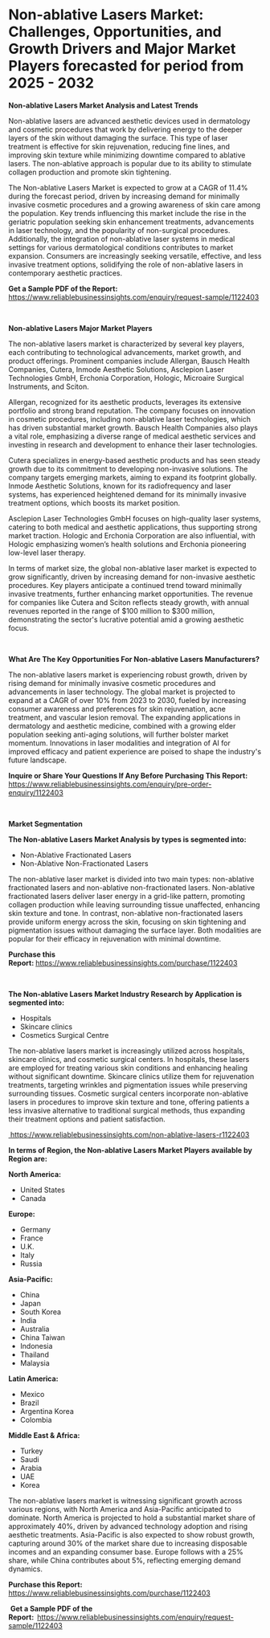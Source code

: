 <p><h1>Non-ablative Lasers Market: Challenges, Opportunities, and Growth Drivers and Major Market Players forecasted for period from 2025 - 2032</h1></p><p><strong>Non-ablative Lasers Market Analysis and Latest Trends</strong></p>
<p><p>Non-ablative lasers are advanced aesthetic devices used in dermatology and cosmetic procedures that work by delivering energy to the deeper layers of the skin without damaging the surface. This type of laser treatment is effective for skin rejuvenation, reducing fine lines, and improving skin texture while minimizing downtime compared to ablative lasers. The non-ablative approach is popular due to its ability to stimulate collagen production and promote skin tightening.</p><p>The Non-ablative Lasers Market is expected to grow at a CAGR of 11.4% during the forecast period, driven by increasing demand for minimally invasive cosmetic procedures and a growing awareness of skin care among the population. Key trends influencing this market include the rise in the geriatric population seeking skin enhancement treatments, advancements in laser technology, and the popularity of non-surgical procedures. Additionally, the integration of non-ablative laser systems in medical settings for various dermatological conditions contributes to market expansion. Consumers are increasingly seeking versatile, effective, and less invasive treatment options, solidifying the role of non-ablative lasers in contemporary aesthetic practices.</p></p>
<p><strong>Get a Sample PDF of the Report:&nbsp;</strong> <a href="https://www.reliablebusinessinsights.com/enquiry/request-sample/1122403?utm_campaign=3057&utm_medium=2&utm_source=Github&utm_content=ia&utm_term=12042025&utm_id=non-ablative-lasers">https://www.reliablebusinessinsights.com/enquiry/request-sample/1122403</a></p>
<p>&nbsp;</p>
<p><strong>Non-ablative Lasers Major Market Players</strong></p>
<p><p>The non-ablative lasers market is characterized by several key players, each contributing to technological advancements, market growth, and product offerings. Prominent companies include Allergan, Bausch Health Companies, Cutera, Inmode Aesthetic Solutions, Asclepion Laser Technologies GmbH, Erchonia Corporation, Hologic, Microaire Surgical Instruments, and Sciton.</p><p>Allergan, recognized for its aesthetic products, leverages its extensive portfolio and strong brand reputation. The company focuses on innovation in cosmetic procedures, including non-ablative laser technologies, which has driven substantial market growth. Bausch Health Companies also plays a vital role, emphasizing a diverse range of medical aesthetic services and investing in research and development to enhance their laser technologies.</p><p>Cutera specializes in energy-based aesthetic products and has seen steady growth due to its commitment to developing non-invasive solutions. The company targets emerging markets, aiming to expand its footprint globally. Inmode Aesthetic Solutions, known for its radiofrequency and laser systems, has experienced heightened demand for its minimally invasive treatment options, which boosts its market position.</p><p>Asclepion Laser Technologies GmbH focuses on high-quality laser systems, catering to both medical and aesthetic applications, thus supporting strong market traction. Hologic and Erchonia Corporation are also influential, with Hologic emphasizing women’s health solutions and Erchonia pioneering low-level laser therapy.</p><p>In terms of market size, the global non-ablative laser market is expected to grow significantly, driven by increasing demand for non-invasive aesthetic procedures. Key players anticipate a continued trend toward minimally invasive treatments, further enhancing market opportunities. The revenue for companies like Cutera and Sciton reflects steady growth, with annual revenues reported in the range of $100 million to $300 million, demonstrating the sector's lucrative potential amid a growing aesthetic focus.</p></p>
<p>&nbsp;</p>
<p><strong>What Are The Key Opportunities For Non-ablative Lasers Manufacturers?</strong></p>
<p><p>The non-ablative lasers market is experiencing robust growth, driven by rising demand for minimally invasive cosmetic procedures and advancements in laser technology. The global market is projected to expand at a CAGR of over 10% from 2023 to 2030, fueled by increasing consumer awareness and preferences for skin rejuvenation, acne treatment, and vascular lesion removal. The expanding applications in dermatology and aesthetic medicine, combined with a growing elder population seeking anti-aging solutions, will further bolster market momentum. Innovations in laser modalities and integration of AI for improved efficacy and patient experience are poised to shape the industry's future landscape.</p></p>
<p><strong>Inquire or Share Your Questions If Any Before Purchasing This Report:</strong> <a href="https://www.reliablebusinessinsights.com/enquiry/pre-order-enquiry/1122403?utm_campaign=3057&utm_medium=2&utm_source=Github&utm_content=ia&utm_term=12042025&utm_id=non-ablative-lasers">https://www.reliablebusinessinsights.com/enquiry/pre-order-enquiry/1122403</a></p>
<p>&nbsp;</p>
<p><strong>Market Segmentation</strong></p>
<p><strong>The Non-ablative Lasers Market Analysis by types is segmented into:</strong></p>
<p><ul><li>Non-Ablative Fractionated Lasers</li><li>Non-Ablative Non-Fractionated Lasers</li></ul></p>
<p><p>The non-ablative laser market is divided into two main types: non-ablative fractionated lasers and non-ablative non-fractionated lasers. Non-ablative fractionated lasers deliver laser energy in a grid-like pattern, promoting collagen production while leaving surrounding tissue unaffected, enhancing skin texture and tone. In contrast, non-ablative non-fractionated lasers provide uniform energy across the skin, focusing on skin tightening and pigmentation issues without damaging the surface layer. Both modalities are popular for their efficacy in rejuvenation with minimal downtime.</p></p>
<p><strong>Purchase this Report:&nbsp;</strong><a href="https://www.reliablebusinessinsights.com/purchase/1122403?utm_campaign=3057&utm_medium=2&utm_source=Github&utm_content=ia&utm_term=12042025&utm_id=non-ablative-lasers">https://www.reliablebusinessinsights.com/purchase/1122403</a></p>
<p>&nbsp;</p>
<p><strong>The Non-ablative Lasers Market Industry Research by Application is segmented into:</strong></p>
<p><ul><li>Hospitals</li><li>Skincare clinics</li><li>Cosmetics Surgical Centre</li></ul></p>
<p><p>The non-ablative lasers market is increasingly utilized across hospitals, skincare clinics, and cosmetic surgical centers. In hospitals, these lasers are employed for treating various skin conditions and enhancing healing without significant downtime. Skincare clinics utilize them for rejuvenation treatments, targeting wrinkles and pigmentation issues while preserving surrounding tissues. Cosmetic surgical centers incorporate non-ablative lasers in procedures to improve skin texture and tone, offering patients a less invasive alternative to traditional surgical methods, thus expanding their treatment options and patient satisfaction.</p></p>
<p><a href="https://www.reliablebusinessinsights.com/non-ablative-lasers-r1122403?utm_campaign=3057&utm_medium=2&utm_source=Github&utm_content=ia&utm_term=12042025&utm_id=non-ablative-lasers">&nbsp;https://www.reliablebusinessinsights.com/non-ablative-lasers-r1122403</a></p>
<p><strong>In terms of Region, the Non-ablative Lasers Market Players available by Region are:</strong></p>
<p>
    <p> <strong> North America: </strong>
        <ul>
            <li>United States</li>
            <li>Canada</li>
        </ul>
        </p> 
    <p> <strong> Europe: </strong>
        <ul>
            <li>Germany</li>
            <li>France</li>
            <li>U.K.</li>
            <li>Italy</li>
            <li>Russia</li>
        </ul>
        </p> 
    <p> <strong> Asia-Pacific: </strong>
        <ul>
            <li>China</li>
            <li>Japan</li>
            <li>South Korea</li>
            <li>India</li>
            <li>Australia</li>
            <li>China Taiwan</li>
            <li>Indonesia</li>
            <li>Thailand</li>
            <li>Malaysia</li>
        </ul>
        </p> 
    <p> <strong> Latin America: </strong>
        <ul>
            <li>Mexico</li>
            <li>Brazil</li>
            <li>Argentina Korea</li>
            <li>Colombia</li>
        </ul>
        </p> 
    <p> <strong> Middle East & Africa: </strong>
        <ul>
            <li>Turkey</li>
            <li>Saudi</li>
            <li>Arabia</li>
            <li>UAE</li>
            <li>Korea</li>
        </ul>
    </p>
    </p>
<p><p>The non-ablative lasers market is witnessing significant growth across various regions, with North America and Asia-Pacific anticipated to dominate. North America is projected to hold a substantial market share of approximately 40%, driven by advanced technology adoption and rising aesthetic treatments. Asia-Pacific is also expected to show robust growth, capturing around 30% of the market share due to increasing disposable incomes and an expanding consumer base. Europe follows with a 25% share, while China contributes about 5%, reflecting emerging demand dynamics.</p></p>
<p><strong>Purchase this Report: </strong><a href="https://www.reliablebusinessinsights.com/purchase/1122403?utm_campaign=3057&utm_medium=2&utm_source=Github&utm_content=ia&utm_term=12042025&utm_id=non-ablative-lasers">https://www.reliablebusinessinsights.com/purchase/1122403</a></p>
<p>&nbsp;<strong>Get a Sample PDF of the Report:&nbsp;&nbsp;</strong><a href="https://www.reliablebusinessinsights.com/enquiry/request-sample/1122403?utm_campaign=3057&utm_medium=2&utm_source=Github&utm_content=ia&utm_term=12042025&utm_id=non-ablative-lasers">https://www.reliablebusinessinsights.com/enquiry/request-sample/1122403</a></p>
<p><strong></strong></p>
<p><p></p><p></p><p></p></p>
